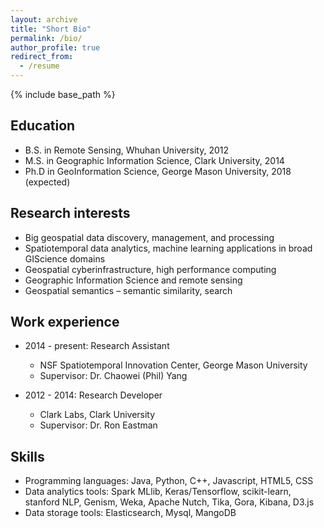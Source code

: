 ```yaml
---
layout: archive
title: "Short Bio"
permalink: /bio/
author_profile: true
redirect_from:
  - /resume
---
```


{% include base_path %}

## Education

* B.S. in Remote Sensing, Whuhan University, 2012
* M.S. in Geographic Information Science, Clark University, 2014
* Ph.D in GeoInformation Science, George Mason University, 2018 (expected)

## Research interests

* Big geospatial data discovery, management, and processing
* Spatiotemporal data analytics, machine learning applications in broad GIScience domains
* Geospatial cyberinfrastructure, high performance computing
* Geographic Information Science and remote sensing
* Geospatial semantics – semantic similarity, search

## Work experience

* 2014 - present: Research Assistant
  * NSF Spatiotemporal Innovation Center, George Mason University
  * Supervisor: Dr. Chaowei (Phil) Yang

* 2012 - 2014: Research Developer
  * Clark Labs, Clark University
  * Supervisor: Dr. Ron Eastman
  
## Skills

* Programming languages: Java, Python, C++, Javascript, HTML5, CSS
* Data analytics tools: Spark MLlib, Keras/Tensorflow, scikit-learn, stanford NLP, Genism, Weka, Apache Nutch, Tika, Gora, Kibana, D3.js
* Data storage tools: Elasticsearch, Mysql, MangoDB


